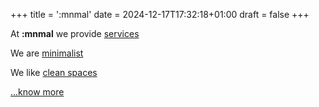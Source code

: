 +++
title = ':mnmal'
date = 2024-12-17T17:32:18+01:00
draft = false
+++

At **:mnmal** we provide [services](#)

We are [minimalist](#)

We like [clean spaces](#)

[...know more](#)